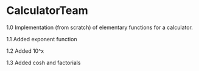 # CalculatorTeam

1.0 Implementation (from scratch) of elementary functions for a calculator.


  1.1  Added exponent function
  
  
  
  1.2  Added 10^x
  
  
  1.3  Added cosh and factorials
